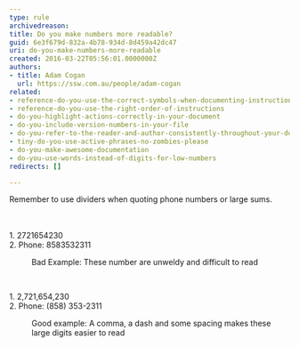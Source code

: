 ```yaml
---
type: rule
archivedreason: 
title: Do you make numbers more readable?
guid: 6e3f679d-832a-4b78-934d-8d459a42dc47
uri: do-you-make-numbers-more-readable
created: 2016-03-22T05:56:01.0000000Z
authors:
- title: Adam Cogan
  url: https://ssw.com.au/people/adam-cogan
related:
- reference-do-you-use-the-correct-symbols-when-documenting-instructions
- reference-do-you-use-the-right-order-of-instructions
- do-you-highlight-actions-correctly-in-your-document
- do-you-include-version-numbers-in-your-file
- do-you-refer-to-the-reader-and-author-consistently-throughout-your-document
- tiny-do-you-use-active-phrases-no-zombies-please
- do-you-make-awesome-documentation
- do-you-use-words-instead-of-digits-for-low-numbers
redirects: []

---
```



Remember to use dividers when quoting phone numbers or large sums.<br>
<br><excerpt class='endintro'></excerpt><br>
<div><p></p><p class="ssw15-rteElement-GreyBox">​1.&#160;2721654230<br>2. Phone&#58; 8583532311</p><p></p></div><dd class="ssw15-rteElement-FigureBad">Bad Example&#58; These number are unweldy and difficult to read</dd><p class="ssw15-rteElement-P">​​​<br></p><p class="ssw15-rteElement-GreyBox">​​​​​1.&#160;2,721,654,230​<br>2. Phone&#58; (858) 353-2311</p><dd class="ssw15-rteElement-FigureGood">Good example&#58; A comma, a dash and some spacing makes these large digits easier to read</dd>


